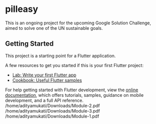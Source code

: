 # pilleasy

This is an ongoing project for the upcoming Google Solution Challenge, aimed to solve one of the UN sustainable goals.

## Getting Started

This project is a starting point for a Flutter application.

A few resources to get you started if this is your first Flutter project:

- [Lab: Write your first Flutter app](https://docs.flutter.dev/get-started/codelab)
- [Cookbook: Useful Flutter samples](https://docs.flutter.dev/cookbook)

For help getting started with Flutter development, view the
[online documentation](https://docs.flutter.dev/), which offers tutorials,
samples, guidance on mobile development, and a full API reference.
/home/adityamukati/Downloads/Module-2.pdf
/home/adityamukati/Downloads/Module-3.pdf
/home/adityamukati/Downloads/Module-1.pdf